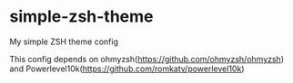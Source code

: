 # simple-zsh-theme
My simple ZSH theme config 

This config depends on ohmyzsh(https://github.com/ohmyzsh/ohmyzsh) and Powerlevel10k(https://github.com/romkatv/powerlevel10k) 
